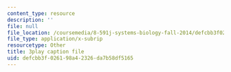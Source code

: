 ```yaml
---
content_type: resource
description: ''
file: null
file_location: /coursemedia/8-591j-systems-biology-fall-2014/defcbb3f026198a42326da7b58df5165_TuXFwKrWQg8.srt
file_type: application/x-subrip
resourcetype: Other
title: 3play caption file
uid: defcbb3f-0261-98a4-2326-da7b58df5165
---
```

